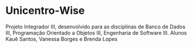 # Unicentro-Wise
Projeto Integrador III, desenvolvido para as disciplinas de Banco de Dados III, Programação Orientado a Objetos III, Engenharia de Software III. Alunos Kauê Santos, Vanessa Borges e Brenda Lopes
